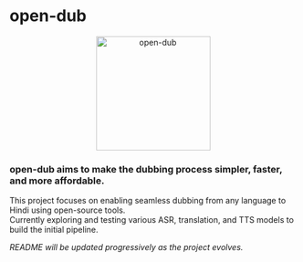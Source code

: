 # open-dub  

<div align="center">
  <img src="https://github.com/user-attachments/assets/25907b21-125f-4fc1-a476-fd9c50ba81f1" alt="open-dub" width="200"/>
</div>

### open-dub aims to make the dubbing process simpler, faster, and more affordable.

This project focuses on enabling seamless dubbing from any language to Hindi using open-source tools.  
Currently exploring and testing various ASR, translation, and TTS models to build the initial pipeline.

*README will be updated progressively as the project evolves.*
